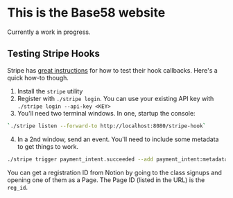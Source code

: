 # This is the Base58 website

Currently a work in progress.

## Testing Stripe Hooks

Stripe has [great instructions](https://stripe.com/docs/payments/handling-payment-events) for how to test their hook callbacks. Here's a quick how-to though.

1. Install the `stripe` utility
2. Register with `./stripe login`. You can use your existing API key with `./stripe login --api-key <KEY>`
3. You'll need two terminal windows. In one, startup the console:

```bash
`./stripe listen --forward-to http://localhost:8080/stripe-hook`
```

4. In a 2nd window, send an event. You'll need to include some metadata to get things to work.

```bash
./stripe trigger payment_intent.succeeded --add payment_intent:metadata['registration_id']=<reg_id>
```

You can get a registration ID from Notion by going to the class signups and opening one of them as a Page. The Page ID (listed in the URL) is the `reg_id`.
